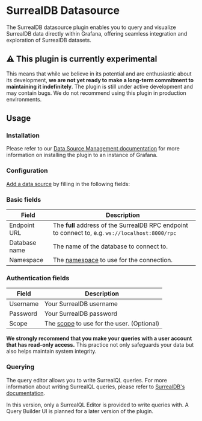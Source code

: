 <!-- This README file is going to be the one displayed on the Grafana.com website for your plugin -->

# SurrealDB Datasource

The SurrealDB datasource plugin enables you to query and visualize SurrealDB data directly within Grafana, offering seamless integration and exploration of SurrealDB datasets.

## ⚠️ This plugin is currently experimental

This means that while we believe in its potential and are enthusiastic about its development, **we are not yet ready to make a long-term commitment to maintaining it indefinitely**. The plugin is still under active development and may contain bugs. We do not recommend using this plugin in production environments.

## Usage

### Installation

Please refer to our [Data Source Management documentation](https://grafana.com/docs/grafana/latest/administration/data-source-management/) for more information on installing the plugin to an instance of Grafana.

### Configuration

[Add a data source](https://grafana.com/docs/grafana/latest/datasources/add-a-data-source/) by filling in the following fields:

### Basic fields

| Field           | Description                                                                                                       |
| --------------- | ----------------------------------------------------------------------------------------------------------------- |
| Endpoint URL    | The **full** address of the SurrealDB RPC endpoint to connect to, e.g. `ws://localhost:8000/rpc`                  |
| Database name   | The name of the database to connect to.                                                                           |
| Namespace       | The [namespace](https://docs.surrealdb.com/docs/surrealql/statements/define/namespace) to use for the connection. |

### Authentication fields

| Field            | Description                                                                                                     |
| ---------------- | --------------------------------------------------------------------------------------------------------------- |
| Username         | Your SurrealDB username                                                                                         |
| Password         | Your SurrealDB password                                                                                         |
| Scope            | The [scope](https://docs.surrealdb.com/docs/surrealql/statements/define/scope/) to use for the user. (Optional) |

**We strongly recommend that you make your queries with a user account that has read-only access.** This practice not only safeguards your data but also helps maintain system integrity.

### Querying

The query editor allows you to write SurrealQL queries. For more information about writing SurrealQL queries, please refer to [SurrealDB's documentation](https://docs.surrealdb.com/docs/surrealql/overview).

In this version, only a SurrealQL Editor is provided to write queries with. A Query Builder UI is planned for a later version of the plugin.
